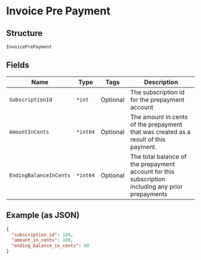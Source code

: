 
# Invoice Pre Payment

## Structure

`InvoicePrePayment`

## Fields

| Name | Type | Tags | Description |
|  --- | --- | --- | --- |
| `SubscriptionId` | `*int` | Optional | The subscription id for the prepayment account |
| `AmountInCents` | `*int64` | Optional | The amount in cents of the prepayment that was created as a result of this payment. |
| `EndingBalanceInCents` | `*int64` | Optional | The total balance of the prepayment account for this subscription including any prior prepayments |

## Example (as JSON)

```json
{
  "subscription_id": 180,
  "amount_in_cents": 100,
  "ending_balance_in_cents": 60
}
```


